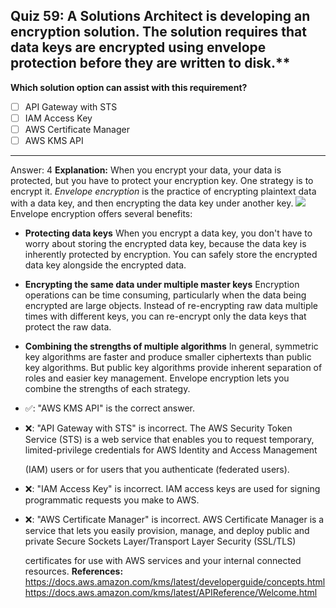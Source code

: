 ## Quiz 59: A Solutions Architect is developing an encryption solution. The solution requires that data keys are encrypted using envelope protection before they are written to disk.**

**Which solution option can assist with this requirement?**

- [ ] API Gateway with STS
- [ ] IAM Access Key
- [ ] AWS Certificate Manager
- [ ] AWS KMS API

----
Answer: 4
**Explanation:**
When you encrypt your data, your data is protected, but you have to protect your encryption key. One strategy is to encrypt it. _Envelope encryption_ is the practice of encrypting plaintext data with a data key, and then encrypting the data key under another key.
![](aws-solution-architecture-practice-quiz-1641093879933.png)
Envelope encryption offers several benefits:

- **Protecting data keys**
  When you encrypt a data key, you don't have to worry about storing the encrypted data key, because the data key is inherently protected by encryption. You can safely store the encrypted data key alongside the encrypted data.
- **Encrypting the same data under multiple master keys**
  Encryption operations can be time consuming, particularly when the data being encrypted are large objects. Instead of re-encrypting raw data multiple times with different keys, you can re-encrypt only the data keys that protect the raw data.
- **Combining the strengths of multiple algorithms**
  In general, symmetric key algorithms are faster and produce smaller ciphertexts than public key algorithms. But public key algorithms provide inherent separation of roles and easier key management. Envelope encryption lets you combine the strengths of each strategy.
- ✅: "AWS KMS API" is the correct answer.
- ❌: "API Gateway with STS" is incorrect. The AWS Security Token Service (STS) is a web service that enables you to request temporary, limited-privilege credentials for AWS Identity and Access Management

  (IAM) users or for users that you authenticate (federated users).
- ❌: "IAM Access Key" is incorrect. IAM access keys are used for signing programmatic requests you make to AWS.
- ❌: "AWS Certificate Manager" is incorrect. AWS Certificate Manager is a service that lets you easily provision, manage, and deploy public and private Secure Sockets Layer/Transport Layer Security (SSL/TLS)

  certificates for use with AWS services and your internal connected resources.
  **References:**
  https://docs.aws.amazon.com/kms/latest/developerguide/concepts.html
  https://docs.aws.amazon.com/kms/latest/APIReference/Welcome.html
